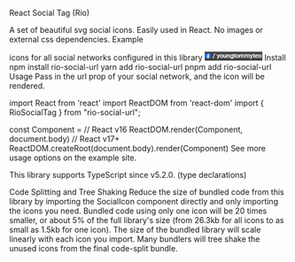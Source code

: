 React Social Tag (Rio)

A set of beautiful svg social icons. Easily used in React. No images or external css dependencies. Example

icons for all social networks configured in this library
![Alt text](image.png)
Install
npm install rio-social-url
yarn add rio-social-url
pnpm add rio-social-url
Usage
Pass in the url prop of your social network, and the icon will be rendered.

import React from 'react'
import ReactDOM from 'react-dom'
import { RioSocialTag } from "rio-social-url";

const Component = <RioSocialTag url="https://www.youtube.com/watch?v=z-ddXPHNjWA" />
// React v16
ReactDOM.render(Component, document.body)
// React v17+
ReactDOM.createRoot(document.body).render(Component)
See more usage options on the example site.

This library supports TypeScript since v5.2.0. (type declarations)

Code Splitting and Tree Shaking
Reduce the size of bundled code from this library by importing the SocialIcon component directly and only importing the icons you need. Bundled code using only one icon will be 20 times smaller, or about 5% of the full library's size (from 26.3kb for all icons to as small as 1.5kb for one icon). The size of the bundled library will scale linearly with each icon you import. Many bundlers will tree shake the unused icons from the final code-split bundle.